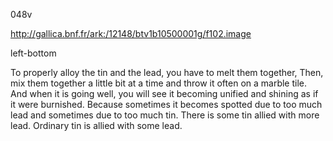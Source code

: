 048v 

http://gallica.bnf.fr/ark:/12148/btv1b10500001g/f102.image


left-bottom
 
To properly alloy the tin and the lead, you have to melt them together, Then, mix them together a little bit at a time and throw it often on a marble tile. And when it is going well, you will see it becoming unified and shining as if it were burnished. Because sometimes it becomes spotted due to too much lead and sometimes due to too much tin. There is some tin allied with more lead. Ordinary tin is allied with some lead.


